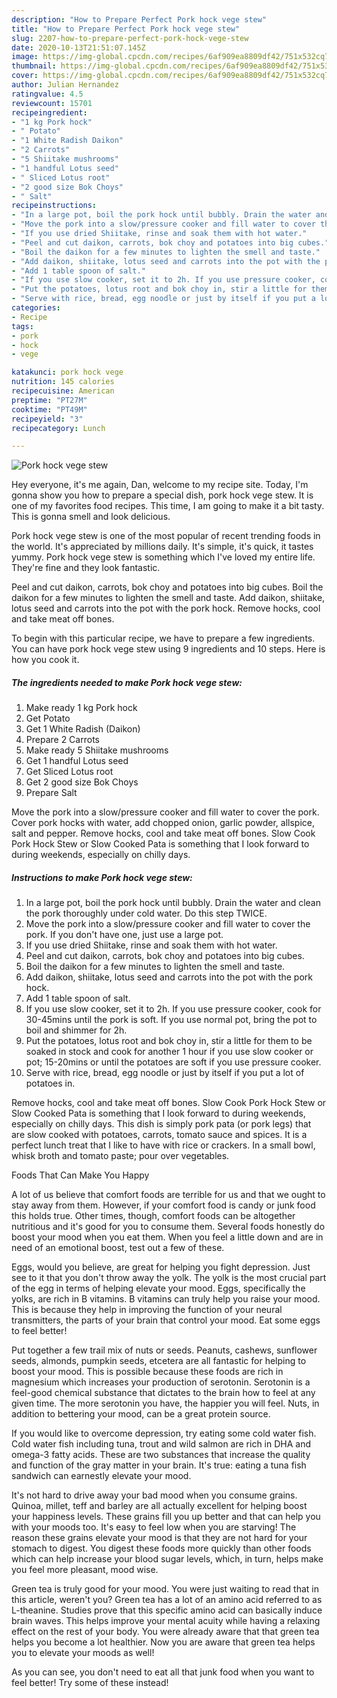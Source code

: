 ```yaml
---
description: "How to Prepare Perfect Pork hock vege stew"
title: "How to Prepare Perfect Pork hock vege stew"
slug: 2207-how-to-prepare-perfect-pork-hock-vege-stew
date: 2020-10-13T21:51:07.145Z
image: https://img-global.cpcdn.com/recipes/6af909ea8809df42/751x532cq70/pork-hock-vege-stew-recipe-main-photo.jpg
thumbnail: https://img-global.cpcdn.com/recipes/6af909ea8809df42/751x532cq70/pork-hock-vege-stew-recipe-main-photo.jpg
cover: https://img-global.cpcdn.com/recipes/6af909ea8809df42/751x532cq70/pork-hock-vege-stew-recipe-main-photo.jpg
author: Julian Hernandez
ratingvalue: 4.5
reviewcount: 15701
recipeingredient:
- "1 kg Pork hock"
- " Potato"
- "1 White Radish Daikon"
- "2 Carrots"
- "5 Shiitake mushrooms"
- "1 handful Lotus seed"
- " Sliced Lotus root"
- "2 good size Bok Choys"
- " Salt"
recipeinstructions:
- "In a large pot, boil the pork hock until bubbly. Drain the water and clean the pork thoroughly under cold water. Do this step TWICE."
- "Move the pork into a slow/pressure cooker and fill water to cover the pork. If you don&#39;t have one, just use a large pot."
- "If you use dried Shiitake, rinse and soak them with hot water."
- "Peel and cut daikon, carrots, bok choy and potatoes into big cubes."
- "Boil the daikon for a few minutes to lighten the smell and taste."
- "Add daikon, shiitake, lotus seed and carrots into the pot with the pork hock."
- "Add 1 table spoon of salt."
- "If you use slow cooker, set it to 2h. If you use pressure cooker, cook for 30-45mins until the pork is soft. If you use normal pot, bring the pot to boil and shimmer for 2h."
- "Put the potatoes, lotus root and bok choy in, stir a little for them to be soaked in stock and cook for another 1 hour if you use slow cooker or pot; 15-20mins or until the potatoes are soft if you use pressure cooker."
- "Serve with rice, bread, egg noodle or just by itself if you put a lot of potatoes in."
categories:
- Recipe
tags:
- pork
- hock
- vege

katakunci: pork hock vege 
nutrition: 145 calories
recipecuisine: American
preptime: "PT27M"
cooktime: "PT49M"
recipeyield: "3"
recipecategory: Lunch

---
```



![Pork hock vege stew](https://img-global.cpcdn.com/recipes/6af909ea8809df42/751x532cq70/pork-hock-vege-stew-recipe-main-photo.jpg)

Hey everyone, it's me again, Dan, welcome to my recipe site. Today, I'm gonna show you how to prepare a special dish, pork hock vege stew. It is one of my favorites food recipes. This time, I am going to make it a bit tasty. This is gonna smell and look delicious.

Pork hock vege stew is one of the most popular of recent trending foods in the world. It's appreciated by millions daily. It's simple, it's quick, it tastes yummy. Pork hock vege stew is something which I've loved my entire life. They're fine and they look fantastic.

Peel and cut daikon, carrots, bok choy and potatoes into big cubes. Boil the daikon for a few minutes to lighten the smell and taste. Add daikon, shiitake, lotus seed and carrots into the pot with the pork hock. Remove hocks, cool and take meat off bones.


To begin with this particular recipe, we have to prepare a few ingredients. You can have pork hock vege stew using 9 ingredients and 10 steps. Here is how you cook it.

<!--inarticleads1-->

##### The ingredients needed to make Pork hock vege stew:

1. Make ready 1 kg Pork hock
1. Get  Potato
1. Get 1 White Radish (Daikon)
1. Prepare 2 Carrots
1. Make ready 5 Shiitake mushrooms
1. Get 1 handful Lotus seed
1. Get  Sliced Lotus root
1. Get 2 good size Bok Choys
1. Prepare  Salt


Move the pork into a slow/pressure cooker and fill water to cover the pork. Cover pork hocks with water, add chopped onion, garlic powder, allspice, salt and pepper. Remove hocks, cool and take meat off bones. Slow Cook Pork Hock Stew or Slow Cooked Pata is something that I look forward to during weekends, especially on chilly days. 

<!--inarticleads2-->

##### Instructions to make Pork hock vege stew:

1. In a large pot, boil the pork hock until bubbly. Drain the water and clean the pork thoroughly under cold water. Do this step TWICE.
1. Move the pork into a slow/pressure cooker and fill water to cover the pork. If you don&#39;t have one, just use a large pot.
1. If you use dried Shiitake, rinse and soak them with hot water.
1. Peel and cut daikon, carrots, bok choy and potatoes into big cubes.
1. Boil the daikon for a few minutes to lighten the smell and taste.
1. Add daikon, shiitake, lotus seed and carrots into the pot with the pork hock.
1. Add 1 table spoon of salt.
1. If you use slow cooker, set it to 2h. If you use pressure cooker, cook for 30-45mins until the pork is soft. If you use normal pot, bring the pot to boil and shimmer for 2h.
1. Put the potatoes, lotus root and bok choy in, stir a little for them to be soaked in stock and cook for another 1 hour if you use slow cooker or pot; 15-20mins or until the potatoes are soft if you use pressure cooker.
1. Serve with rice, bread, egg noodle or just by itself if you put a lot of potatoes in.


Remove hocks, cool and take meat off bones. Slow Cook Pork Hock Stew or Slow Cooked Pata is something that I look forward to during weekends, especially on chilly days. This dish is simply pork pata (or pork legs) that are slow cooked with potatoes, carrots, tomato sauce and spices. It is a perfect lunch treat that I like to have with rice or crackers. In a small bowl, whisk broth and tomato paste; pour over vegetables. 

Foods That Can Make You Happy


A lot of us believe that comfort foods are terrible for us and that we ought to stay away from them. However, if your comfort food is candy or junk food this holds true. Other times, though, comfort foods can be altogether nutritious and it's good for you to consume them. Several foods honestly do boost your mood when you eat them. When you feel a little down and are in need of an emotional boost, test out a few of these.

Eggs, would you believe, are great for helping you fight depression. Just see to it that you don't throw away the yolk. The yolk is the most crucial part of the egg in terms of helping elevate your mood. Eggs, specifically the yolks, are rich in B vitamins. B vitamins can truly help you raise your mood. This is because they help in improving the function of your neural transmitters, the parts of your brain that control your mood. Eat some eggs to feel better!

Put together a few trail mix of nuts or seeds. Peanuts, cashews, sunflower seeds, almonds, pumpkin seeds, etcetera are all fantastic for helping to boost your mood. This is possible because these foods are rich in magnesium which increases your production of serotonin. Serotonin is a feel-good chemical substance that dictates to the brain how to feel at any given time. The more serotonin you have, the happier you will feel. Nuts, in addition to bettering your mood, can be a great protein source.

If you would like to overcome depression, try eating some cold water fish. Cold water fish including tuna, trout and wild salmon are rich in DHA and omega-3 fatty acids. These are two substances that increase the quality and function of the gray matter in your brain. It's true: eating a tuna fish sandwich can earnestly elevate your mood. 

It's not hard to drive away your bad mood when you consume grains. Quinoa, millet, teff and barley are all actually excellent for helping boost your happiness levels. These grains fill you up better and that can help you with your moods too. It's easy to feel low when you are starving! The reason these grains elevate your mood is that they are not hard for your stomach to digest. You digest these foods more quickly than other foods which can help increase your blood sugar levels, which, in turn, helps make you feel more pleasant, mood wise.

Green tea is truly good for your mood. You were just waiting to read that in this article, weren't you? Green tea has a lot of an amino acid referred to as L-theanine. Studies prove that this specific amino acid can basically induce brain waves. This helps improve your mental acuity while having a relaxing effect on the rest of your body. You were already aware that that green tea helps you become a lot healthier. Now you are aware that green tea helps you to elevate your moods as well!

As you can see, you don't need to eat all that junk food when you want to feel better! Try some of these instead!

